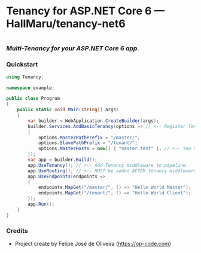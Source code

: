 <h1>Tenancy for ASP.NET Core 6 &mdash; HallMaru/tenancy-net6<h1>

### *Multi-Tenancy for your ASP.NET Core 6 app.*
### Quickstart
````c#
using Tenancy;

namespace example;

public class Program
{
    public static void Main(string[] args)
    {
        var builder = WebApplication.CreateBuilder(args);
        builder.Services.AddBasicTenancy(options => // <-- Register Tenancy resolver service.
        {
            options.MasterPathPrefix = "/master/";
            options.SlavePathPrefix = "/tenant/";
            options.MasterHosts = new[] { "master.test" }; // <-- You need to register this hostname in your hosts file.
        });
        var app = builder.Build();
        app.UseTenancy(); // <-- Add Tenancy middleware to pipeline.
        app.UseRouting(); // <-- MUST be added AFTER Tenancy middleware (otherwise internal redirection will not work!)
        app.UseEndpoints(endpoints =>
        {
            endpoints.MapGet("/master/", () => "Hello World Master");
            endpoints.MapGet("/tenant/", () => "Hello World Client");
        });
        app.Run();
    }
}

````
### Credits
 - Project create by Felipe José de Oliveira (https://op-code.com)
